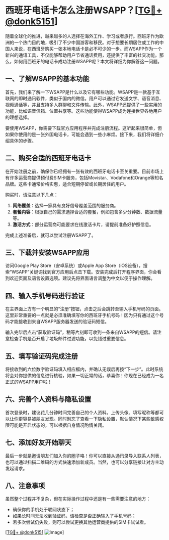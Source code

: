 # 西班牙电话卡怎么注册WSAPP？[[TG💪+ @donk5151](https://t.me/s/donk5151)]

随着全球化的推进，越来越多的人选择在海外工作、学习或者旅行。西班牙作为欧洲的一个热门目的地，吸引了不少中国游客和移民。对于想要长期居住或工作的中国人来说，在西班牙购买一张本地电话卡是必不可少的一步。而WSAPP作为一个新兴的通讯工具，不仅能够帮助用户节省通话费用，还提供了丰富的社交功能。那么，如何用西班牙的电话卡成功注册WSAPP呢？本文将详细为你解答这一问题。

## 一、了解WSAPP的基本功能

首先，我们来了解一下WSAPP是什么以及它有哪些功能。WSAPP是一款基于互联网的即时通讯软件，类似于国内的微信。用户可以通过它发送文字、语音消息、视频通话等，并且支持多人群聊和文件传输。此外，WSAPP还提供了一些实用的功能，比如语音信箱、位置共享等。这些功能使得WSAPP成为连接世界各地用户的理想选择。

要使用WSAPP，你需要下载官方应用程序并完成注册流程。这听起来很简单，但如果你使用的是一张外国电话卡，可能会遇到一些小麻烦。接下来，我们将详细介绍具体的步骤。

## 二、购买合适的西班牙电话卡

在开始注册之前，确保你已经拥有一张有效的西班牙电话卡至关重要。目前市场上有许多运营商提供预付费SIM卡服务，包括Movistar、Vodafone和Orange等知名品牌。这些卡通常价格实惠，适合短期停留或长期居住的用户。

购买时，请注意以下几点：

1. **网络覆盖**：选择一家具有良好信号覆盖范围的服务商。
2. **套餐内容**：根据自己的需求选择合适的套餐，例如包含多少分钟数、数据流量等。
3. **激活方式**：部分运营商可能要求在线激活卡片，请提前准备好护照信息。

完成上述准备后，就可以尝试注册WSAPP了。

## 三、下载并安装WSAPP应用

访问Google Play Store（安卓系统）或Apple App Store（iOS设备），搜索“WSAPP”关键词找到官方应用后点击下载。安装完成后打开程序界面，你会看到欢迎页面及语言设置选项。建议先将界面语言调整为中文以便于操作理解。

## 四、输入手机号码进行验证

在主界面上方有一个明显的“注册”按钮，点击之后会跳转至输入手机号码的页面。这里非常重要的一点就是必须准确填写你的西班牙手机号码！因为只有通过这个号码才能接收到来自WSAPP服务器发送的验证码短信。

输入完毕后点击“获取验证码”，稍等片刻即可收到一条来自WSAPP的短信。请注意检查手机是否开启了垃圾邮件过滤功能，以免错过重要信息。

## 五、填写验证码完成注册

将接收到的六位数字验证码填入相应框内，并确认无误后再按“下一步”。此时系统将会对你提供的信息进行核验，如果一切正常的话，恭喜你！你现在已经成为一名正式的WSAPP用户啦！

## 六、完善个人资料与隐私设置

首次登录时，建议花几分钟时间完善自己的个人资料。上传头像、填写昵称等都可以让你更容易被朋友发现。同时别忘了查看一下隐私设置，默认情况下某些敏感权限可能是开启状态的，可以根据自身情况酌情关闭。

## 七、添加好友开始聊天

最后一步就是邀请朋友们加入你的圈子咯！你可以直接从通讯录导入联系人列表，也可以通过扫描二维码的方式快速添加新成员。当然，也可以分享链接让对方主动发起请求。

## 八、注意事项

虽然整个过程并不复杂，但在实际操作过程中还是有一些需要注意的地方：

- 确保你的手机处于联网状态下；
- 如果长时间无法收到验证码，请检查是否正确输入了手机号码；
- 若多次尝试仍失败，则可以尝试更换其他运营商提供的SIM卡试试看。

[[TG💪+ @donk5151](https://t.me/s/donk5151) ![Image](https://i.postimg.cc/rwNCRYN7/Snipaste-2025-04-30-17-27-05.png)]